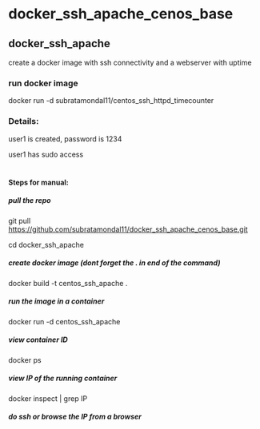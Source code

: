 # docker_ssh_apache_cenos_base

## docker_ssh_apache

create a docker image with ssh connectivity and a webserver with uptime

### run docker image
docker run -d subratamondal11/centos_ssh_httpd_timecounter

### Details:
user1 is created, password is 1234

user1 has sudo access

#
#### Steps for manual:

##### pull the repo
git pull https://github.com/subratamondal11/docker_ssh_apache_cenos_base.git

cd docker_ssh_apache

##### create docker image (dont forget the . in end of the command)
docker build -t centos_ssh_apache .


##### run the image in a container
docker run -d centos_ssh_apache


##### view container ID
docker ps


##### view IP of the running container
docker inspect <containerID> | grep IP


##### do ssh or browse the IP from a browser
